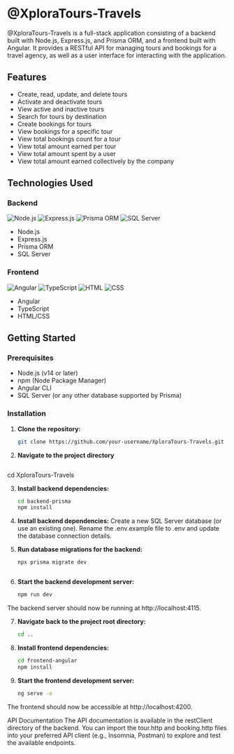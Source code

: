 # @XploraTours-Travels

@XploraTours-Travels is a full-stack application consisting of a backend built with Node.js, Express.js, and Prisma ORM, and a frontend built with Angular. It provides a RESTful API for managing tours and bookings for a travel agency, as well as a user interface for interacting with the application.

## Features

- Create, read, update, and delete tours
- Activate and deactivate tours
- View active and inactive tours
- Search for tours by destination
- Create bookings for tours
- View bookings for a specific tour
- View total bookings count for a tour
- View total amount earned per tour
- View total amount spent by a user
- View total amount earned collectively by the company

## Technologies Used

### Backend

![Node.js](https://img.shields.io/badge/Node.js-339933?logo=nodedotjs&logoColor=white)
![Express.js](https://img.shields.io/badge/Express.js-000000?logo=express&logoColor=white)
![Prisma ORM](https://img.shields.io/badge/Prisma-2D3748?logo=prisma&logoColor=white)
![SQL Server](https://img.shields.io/badge/SQL%20Server-CC2927?logo=microsoft-sql-server&logoColor=white)

- Node.js
- Express.js
- Prisma ORM
- SQL Server

### Frontend

![Angular](https://img.shields.io/badge/Angular-DD0031?logo=angular&logoColor=white)
![TypeScript](https://img.shields.io/badge/TypeScript-007ACC?logo=typescript&logoColor=white)
![HTML](https://img.shields.io/badge/HTML-E34F26?logo=html5&logoColor=white)
![CSS](https://img.shields.io/badge/CSS-1572B6?logo=css3&logoColor=white)

- Angular
- TypeScript
- HTML/CSS

## Getting Started

### Prerequisites

- Node.js (v14 or later)
- npm (Node Package Manager)
- Angular CLI
- SQL Server (or any other database supported by Prisma)

### Installation

1. **Clone the repository:**

   ```bash
   git clone https://github.com/your-username/XploraTours-Travels.git

2. **Navigate to the project directory**

   ```bash
  cd XploraTours-Travels

3. **Install backend dependencies:**

   ```bash
   cd backend-prisma
   npm install

4. **Install backend dependencies:**
      Create a new SQL Server database (or use an existing one).
      Rename the .env.example file to .env and update the database connection details.

5. **Run database migrations for the backend:**

   ```bash
   npx prisma migrate dev



6. **Start the backend development server:**

   ```bash
   npm run dev

 The backend server should now be running at http://localhost:4115.

7. **Navigate back to the project root directory:**

   ```bash
   cd ..

8. **Install frontend dependencies:**

   ```bash
   cd frontend-angular
   npm install

9. **Start the frontend development server:**

   ```bash
   ng serve -o

The frontend should now be accessible at http://localhost:4200.

API Documentation
The API documentation is available in the restClient directory of the backend. You can import the tour.http and booking.http files into your preferred API client (e.g., Insomnia, Postman) to explore and test the available endpoints.

  






